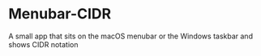 # Menubar-CIDR
A small app that sits on the macOS menubar or the Windows taskbar and shows CIDR notation
